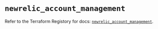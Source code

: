 # `newrelic_account_management`

Refer to the Terraform Registory for docs: [`newrelic_account_management`](https://registry.terraform.io/providers/newrelic/newrelic/3.24.0/docs/resources/account_management).
